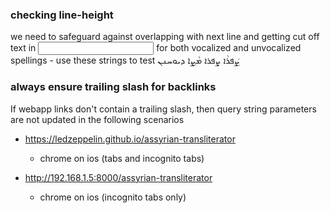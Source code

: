 ### checking line-height

we need to safeguard against overlapping with next line and getting cut off text in <input> for both vocalized and unvocalized spellings - use these strings to test
ܨܲܦܪܵܐ
ܨܦܪܐ
ܡܵܨܹܐ
ܕܝܘܚܢܢ

### always ensure trailing slash for backlinks

If webapp links don't contain a trailing slash, then query string parameters are not updated in the following scenarios

* https://ledzeppelin.github.io/assyrian-transliterator
	* chrome on ios (tabs and incognito tabs)

* http://192.168.1.5:8000/assyrian-transliterator
	* chrome on ios (incognito tabs only)
